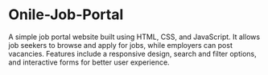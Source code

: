 # Onile-Job-Portal
A simple job portal website built using HTML, CSS, and JavaScript. It allows job seekers to browse and apply for jobs, while employers can post vacancies. Features include a responsive design, search and filter options, and interactive forms for better user experience.
